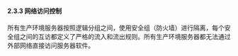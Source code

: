 #### 2.3.3 网络访问控制

所有生产环境服务器按照逻辑分组之间，使用安全组（防火墙）进行隔离，每个安全组之间的互访都定义了严格的流入和流出规则。所有生产环境服务器都无法通过外部网络直接访问服务器软件。